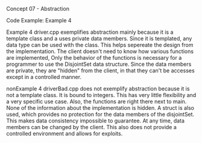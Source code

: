 Concept 07 - Abstraction

Code Example:
Example 4

Example 4 driver.cpp exemplifies abstraction mainly because it is a template class and a uses private data members. Since it is templated, any data type can be used with the class. This helps sepereate the design from the implementation. The client doesn't need to know how various functions are implemented, Only the behavior of the functions is necessary for a programmer to use the DisjointSet data structure. Since the data members are private, they are "hidden" from the client, in that they can't be accesses except in a controlled manner.

nonExample 4 driverBad.cpp does not exemplify abstraction because it is not a template class. It is bound to integers. This has very little flexibility and a very specific use case.  Also, the functions are right there next to main. None of the information about the implementation is hidden. A struct is also used, which provides no protection for the data members of the disjointSet. This makes data consistency impossible to guarantee. At any time, data members can be changed by the client. This also does not provide a controlled environment and allows for exploits. 
